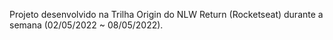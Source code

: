 Projeto desenvolvido na Trilha Origin do NLW Return (Rocketseat) durante a semana (02/05/2022 ~ 08/05/2022).
